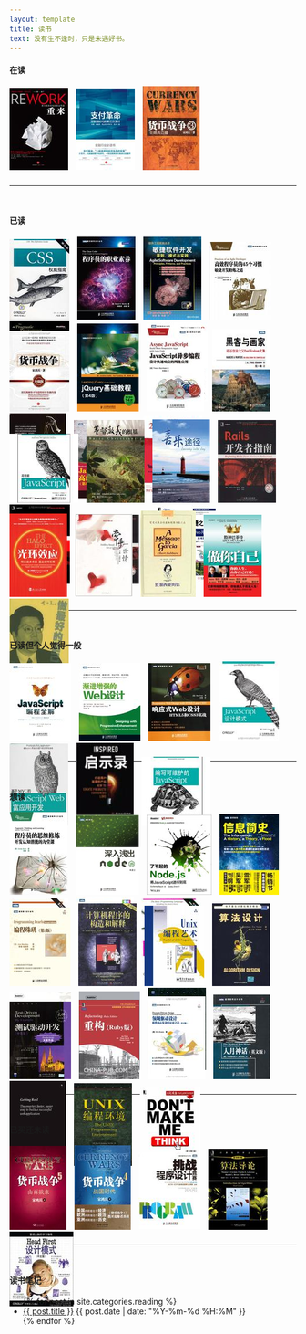 ```yaml
---
layout: template
title: 读书
text: 没有生不逢时，只是未遇好书。
---
```


#### 在读

<div style="height: 160px;">
  <img style="padding-right: 10px;" src="images/reading/52.jpg" />
  <img style="padding-right: 10px;" src="images/reading/62.jpg" />
  <img style="padding-right: 10px;" src="images/reading/22.jpg" />
</div>

<hr /><br />

#### 已读

<div style="height: 160px;">
  <img style="padding-right: 10px;" src="images/reading/61.jpg" />
  <img style="padding-right: 10px;" src="images/reading/58.jpg" />
  <img style="padding-right: 10px;" src="images/reading/51.jpg" />
  <img style="padding-right: 10px;" src="images/reading/49.jpg" />
  <img style="padding-right: 10px;" src="images/reading/37.jpg" />
  <img style="padding-right: 10px;" src="images/reading/47.jpg" />
  <img style="padding-right: 10px;" src="images/reading/1.jpg" />
</div>

<div style="height: 160px;">
  <img style="padding-right: 10px;" src="images/reading/2.jpg" />
  <img style="padding-right: 10px;" src="images/reading/5.jpg" />
  <img style="padding-right: 10px;" src="images/reading/4.jpg" />
  <img style="padding-right: 10px;" src="images/reading/3.jpg" />
  <img style="padding-right: 10px;" src="images/reading/21.jpg" />
  <img style="padding-right: 10px;" src="images/reading/6.jpg" />
  <img style="padding-right: 10px;" src="images/reading/7.jpg" />
</div>

<div style="height: 160px;">
  <img style="padding-right: 10px;" src="images/reading/15.jpg" />
  <img style="padding-right: 10px;" src="images/reading/28.jpg" />
  <img style="padding-right: 10px;" src="images/reading/29.jpg" />
  <img style="padding-right: 10px;" src="images/reading/18.jpg" />
  <img style="padding-right: 10px;" src="images/reading/19.jpg" />
  <img style="padding-right: 10px;" src="images/reading/17.jpg" />
  <img style="padding-right: 10px;" src="images/reading/20.jpg" />
</div>

<div style="height: 160px;">
  <img style="padding-right: 10px;" src="images/reading/59.jpg" />
  <img style="padding-right: 10px;" src="images/reading/30.jpg" />
  <img style="padding-right: 10px;" src="images/reading/25.jpg" />
  <img style="padding-right: 10px;" src="images/reading/26.jpg" />
  <img style="padding-right: 10px;" src="images/reading/27.jpg" />
</div>

<hr /><br />

#### 已读但个人觉得一般

<div style="height: 160px;">
  <img style="padding-right: 10px;" src="images/reading/34.jpg" />
  <img style="padding-right: 10px;" src="images/reading/35.jpg" />
  <img style="padding-right: 10px;" src="images/reading/8.jpg" />
  <img style="padding-right: 10px;" src="images/reading/9.jpg" />
  <img style="padding-right: 10px;" src="images/reading/12.jpg" />
  <img style="padding-right: 10px;" src="images/reading/13.jpg" />
  <img style="padding-right: 10px;" src="images/reading/14.jpg" />
</div>

<hr /><br />

#### 想读

<div style="height: 160px;">
  <img style="padding-right: 10px;" src="images/reading/60.jpg" />
  <img style="padding-right: 10px;" src="images/reading/56.jpg" />
  <img style="padding-right: 10px;" src="images/reading/57.jpg" />
  <img style="padding-right: 10px;" src="images/reading/36.jpg" />
  <img style="padding-right: 10px;" src="images/reading/33.jpg" />
  <img style="padding-right: 10px;" src="images/reading/32.jpg" />
  <img style="padding-right: 10px;" src="images/reading/31.jpg" />
</div>

<div style="height: 160px;">
  <img style="padding-right: 10px;" src="images/reading/38.jpg" />
  <img style="padding-right: 10px;" src="images/reading/39.jpg" />
  <img style="padding-right: 10px;" src="images/reading/40.jpg" />
  <img style="padding-right: 10px;" src="images/reading/41.jpg" />
  <img style="padding-right: 10px;" src="images/reading/42.jpg" />
  <img style="padding-right: 10px;" src="images/reading/43.jpg" />
  <img style="padding-right: 10px;" src="images/reading/44.jpg" />
</div>

<div style="height: 160px;">
  <img style="padding-right: 10px;" src="images/reading/45.jpg" />
  <img style="padding-right: 10px;" src="images/reading/46.jpg" />
  <img style="padding-right: 10px;" src="images/reading/48.jpg" />
  <img style="padding-right: 10px;" src="images/reading/50.jpg" />
  <img style="padding-right: 10px;" src="images/reading/53.jpg" />
  <img style="padding-right: 10px;" src="images/reading/55.jpg" />
  <img style="padding-right: 10px;" src="images/reading/54.jpg" />
</div>
  
<hr /><br />

#### 已买还未读

<div style="height: 160px;">
  <img style="padding-right: 10px;" src="images/reading/24.jpg" />
  <img style="padding-right: 10px;" src="images/reading/23.jpg" />
  <img style="padding-right: 10px;" src="images/reading/16.jpg" />
  <img style="padding-right: 10px;" src="images/reading/10.jpg" />
  <img style="padding-right: 10px;" src="images/reading/11.jpg" />
</div>

<hr /><br />

#### 读书笔记

<ul>
	{% for post in site.categories.reading %}
	<li>
	<a href="{{ post.url }}">{{ post.title }}</a>
	<span>{{ post.date | date: "%Y-%m-%d %H:%M" }}</span>
	</li>
	{% endfor %}
</ul>
